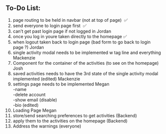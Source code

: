 ## To-Do List:

1. page routing to be held in navbar (not at top of page)  ✅
2. send everyone to login page first  ✅
3. can’t get past login page if not logged in  Jordan 
4. once you log in youre taken directly to the homepage ✅ 
5. when logout taken back to login page (bad form to go back to login page ?) Jordan 
6. single activity modal needs to be implemented w tag line and everything  Mackenzie
7. Component for the container of the activities (to see on the homepage) Josh
8. saved activities needs to have the 3rd state of the single activity modal implemented (edited) Mackenzie 
9. settings page needs to be implemented  Megan  
-name  
-delete account  
-show email (disable)  
-bio (edited)  
10. Loading Page Megan
11. store/send searching preferences to get activities (Backend) 
12. apply them to the activities on the homepage  (Backend)
13. Address the warnings (everyone)
